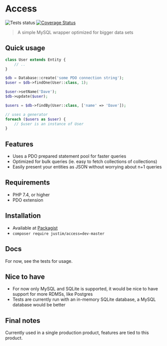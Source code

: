 # Access
![Tests status](https://github.com/justim/access/workflows/tests/badge.svg?branch=master) [![Coverage Status](https://coveralls.io/repos/github/justim/access/badge.svg?branch=master)](https://coveralls.io/github/justim/access?branch=master)

> A simple MySQL wrapper optimized for bigger data sets

## Quick usage

```php
class User extends Entity {
    // ..
}

$db = Database::create('some PDO connection string');
$user = $db->findOne(User::class, 1);

$user->setName('Dave');
$db->update($user);

$users = $db->findBy(User::class, ['name' => 'Dave']);

// uses a generator
foreach ($users as $user) {
    // $user is an instance of User
}
```

## Features

- Uses a PDO prepared statement pool for faster queries
- Optimized for bulk queries (ie. easy to fetch collections of collections)
- Easily present your entities as JSON without worrying about n+1 queries

## Requirements

- PHP 7.4, or higher
- PDO extension

## Installation

- Available at [Packagist](https://packagist.org/packages/justim/access)
- `composer require justim/access=dev-master`

## Docs

For now, see the tests for usage.

## Nice to have

- For now only MySQL and SQLite is supported, it would be nice to have support for more RDMSs, like Postgres
- Tests are currently run with an in-memory SQLite database, a MySQL database would be better

## Final notes

Currently used in a single production product, features are tied to this product.
